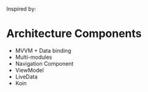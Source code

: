 Inspired by:

# Architecture Components
- MVVM + Data binding
- Multi-modules
- Navigation Component
- ViewModel
- LiveData
- Koin

